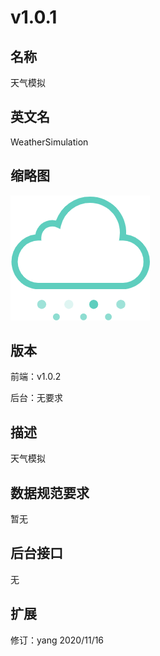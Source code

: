 # v1.0.1

## 名称
天气模拟

## 英文名
WeatherSimulation

## 缩略图
![](./logo.png)

## 版本
前端：v1.0.2

后台：无要求

## 描述
天气模拟

## 数据规范要求
暂无


## 后台接口
无


## 扩展
修订：yang 2020/11/16
